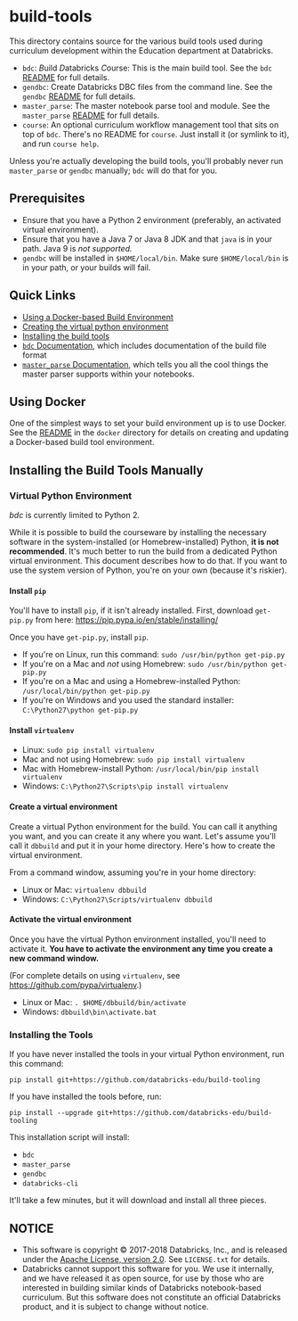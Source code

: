 # build-tools

This directory contains source for the various build tools used during
curriculum development within the Education department at Databricks.

* `bdc`: *B*uild *D*atabricks *C*ourse: This is the main build tool. See
  the `bdc` [README](bdc/README.md) for full details.
* `gendbc`: Create Databricks DBC files from the command line.  See
  the `gendbc` [README](gendbc/README.md) for full details.
* `master_parse`: The master notebook parse tool and module. See the
  `master_parse` [README](master_parse/README.md) for full details.
* `course`: An optional curriculum workflow management tool that sits on top
  of `bdc`. There's no README for `course`. Just install it (or symlink to
  it), and run `course help`.

Unless you're actually developing the build tools, you'll probably never run
`master_parse` or `gendbc` manually; `bdc` will do that for you.

## Prerequisites

* Ensure that you have a Python 2 environment (preferably, an activated virtual
  environment).
* Ensure that you have a Java 7 or Java 8 JDK and that `java` is in your path.
  Java 9 is _not supported._ 
* `gendbc` will be installed in `$HOME/local/bin`. Make sure `$HOME/local/bin` 
  is in your path, or your builds will fail.
  
## Quick Links

* [Using a Docker-based Build Environment](#using-docker)
* [Creating the virtual python environment](#virtual-python-environment)
* [Installing the build tools](#installing-the-build-tools)
* [`bdc` Documentation](bdc/README.md), which includes documentation of the build
  file format
* [`master_parse` Documentation](master_parse/README.md), which tells you all
  the cool things the master parser supports within your notebooks.

## Using Docker

One of the simplest ways to set your build environment up is to use Docker.
See the [README](docker/README.md) in the `docker` directory for details on
creating and updating a Docker-based build tool environment.

## Installing the Build Tools Manually

### Virtual Python Environment

_bdc_ is currently limited to Python 2.

While it is possible to build the courseware by installing the necessary
software in the system-installed (or Homebrew-installed) Python, **it is not
recommended**. It's much better to run the build from a dedicated Python
virtual environment. This document describes how to do that. If you want to
use the system version of Python, you're on your own (because it's
riskier).

#### Install `pip`

You'll have to install `pip`, if it isn't already installed. First,
download `get-pip.py` from here:
<https://pip.pypa.io/en/stable/installing/>

Once you have `get-pip.py`, install `pip`.

* If you're on Linux, run this command: `sudo /usr/bin/python get-pip.py`
* If you're on a Mac and _not_ using Homebrew: `sudo /usr/bin/python get-pip.py`
* If you're on a Mac and using a Homebrew-installed Python: `/usr/local/bin/python get-pip.py`
* If you're on Windows and you used the standard installer: `C:\Python27\python get-pip.py`

#### Install `virtualenv`

* Linux: `sudo pip install virtualenv`
* Mac and not using Homebrew: `sudo pip install virtualenv`
* Mac with Homebrew-install Python: `/usr/local/bin/pip install virtualenv`
* Windows: `C:\Python27\Scripts\pip install virtualenv`

#### Create a virtual environment

Create a virtual Python environment for the build. You can call it anything
you want, and you can create it any where you want. Let's assume you'll
call it `dbbuild` and put it in your home directory. Here's how to create
the virtual environment.

From a command window, assuming you're in your home directory:

* Linux or Mac: `virtualenv dbbuild`
* Windows: `C:\Python27\Scripts/virtualenv dbbuild`

#### Activate the virtual environment

Once you have the virtual Python environment installed, you'll need to
activate it. **You have to activate the environment any time you create a
new command window.**

(For complete details on using `virtualenv`, see <https://github.com/pypa/virtualenv>.)

* Linux or Mac: `. $HOME/dbbuild/bin/activate`
* Windows: `dbbuild\bin\activate.bat`


### Installing the Tools

If you have never installed the tools in your virtual Python environment, run
this command:

```
pip install git+https://github.com/databricks-edu/build-tooling
```

If you have installed the tools before, run:

```
pip install --upgrade git+https://github.com/databricks-edu/build-tooling
```

This installation script will install:

* `bdc`
* `master_parse`
* `gendbc`
* `databricks-cli`

It'll take a few minutes, but it will download and install all three pieces.


## NOTICE

* This software is copyright © 2017-2018 Databricks, Inc., and is released under
  the [Apache License, version 2.0](https://www.apache.org/licenses/). See
  `LICENSE.txt` for details.
* Databricks cannot support this software for you. We use it internally,
  and we have released it as open source, for use by those who are
  interested in building similar kinds of Databricks notebook-based
  curriculum. But this software does not constitute an official Databricks
  product, and it is subject to change without notice.
